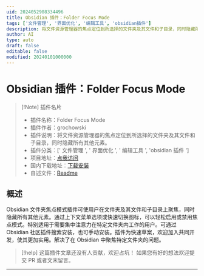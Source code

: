 ```yaml
---
uid: 2024052908334496
title: Obsidian 插件：Folder Focus Mode
tags: ['文件管理', '界面优化', '编辑工具', 'obsidian插件']
description: 将文件资源管理器的焦点定位到所选择的文件夹及其文件和子目录，同时隐藏所有其他元素。
author: AI
type: auto
draft: false
editable: false
modified: 20240101000000
---
```


# Obsidian 插件：Folder Focus Mode

> [!Note] 插件名片
> - 插件名称：Folder Focus Mode
> - 插件作者：grochowski
> - 插件说明：将文件资源管理器的焦点定位到所选择的文件夹及其文件和子目录，同时隐藏所有其他元素。
> - 插件分类：[' 文件管理 ', ' 界面优化 ', ' 编辑工具 ', 'obsidian 插件 ']
> - 项目地址：[点我访问](https://github.com/grochowski/obsidian-folder-focus-mode)
> - 国内下载地址：[下载安装](https://pkmer.cn/products/plugin/pluginMarket/?obsidian-folder-focus-mode)
> - 自述文件：[Readme](https://ghproxy.net/https://raw.githubusercontent.com/grochowski/obsidian-folder-focus-mode/main/README.md)

## 概述

Obsidian 文件夹焦点模式插件可使用户在文件夹及其文件和子目录上聚焦，同时隐藏所有其他元素。通过上下文菜单选项或快速切换图标，可以轻松启用或禁用焦点模式。特别适用于需要集中注意力在特定文件夹内工作的用户。可通过 Obsidian 社区插件搜索安装，也可手动安装。插件为快速草案，欢迎加入共同开发，使其更加实用。解决了在 Obsidian 中聚焦特定文件夹的问题。

> [!help]
> 这篇插件文章还没有人贡献，欢迎占坑！
> 如果您有好的想法欢迎提交 PR 或者文末留言。

---



